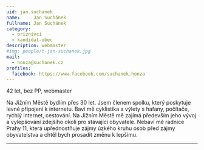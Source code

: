 ```yaml
---
uid: jan.suchanek
name:     Jan Suchánek
fullname: Jan Suchánek
category:
  - priznivci
  - kandidat-obec
description: webmaster
#img: people/t-jan-suchanek.jpg
mail:
  - honza@suchanek.cz
profiles:
  facebook: https://www.facebook.com/suchanek.honza
---
```


42 let, bez PP, webmaster

Na Jižním Městě bydlím přes 30 let. Jsem členem spolku, který poskytuje levné připojení k internetu. Baví mě cyklistika a výlety s hafany, počítače, rychlý internet, cestování. Na Jižním Městě mě zajímá především jeho vývoj a vylepšování zdejšího okolí pro stávající obyvatele. Nebaví mě radnice Prahy 11, která upřednostňuje zájmy úzkého kruhu osob před zájmy obyvatelstva a chtěl bych prosadit změnu k lepšímu.

---